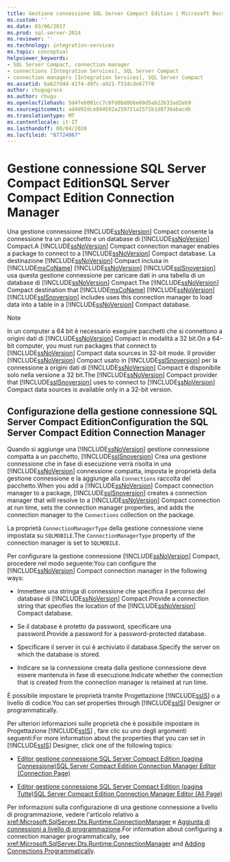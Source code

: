 ```yaml
---
title: Gestione connessione SQL Server Compact Edition | Microsoft Docs
ms.custom: ''
ms.date: 03/06/2017
ms.prod: sql-server-2014
ms.reviewer: ''
ms.technology: integration-services
ms.topic: conceptual
helpviewer_keywords:
- SQL Server Compact, connection manager
- connections [Integration Services], SQL Server Compact
- connection managers [Integration Services], SQL Server Compact
ms.assetid: ba627d4d-41f4-49fc-a921-f534cde67770
author: chugugrace
ms.author: chugu
ms.openlocfilehash: 5d4feb001cc7c0fd0bd8b6e60d5ab22b33ad2eb9
ms.sourcegitcommit: ad4d92dce894592a259721a1571b1d8736abacdb
ms.translationtype: MT
ms.contentlocale: it-IT
ms.lasthandoff: 08/04/2020
ms.locfileid: "87724867"
---
```

# <a name="sql-server-compact-edition-connection-manager"></a><span data-ttu-id="330b8-102">Gestione connessione SQL Server Compact Edition</span><span class="sxs-lookup"><span data-stu-id="330b8-102">SQL Server Compact Edition Connection Manager</span></span>
  <span data-ttu-id="330b8-103">Una gestione connessione [!INCLUDE[ssNoVersion](../../includes/ssnoversion-md.md)] Compact consente la connessione tra un pacchetto e un database di [!INCLUDE[ssNoVersion](../../includes/ssnoversion-md.md)] Compact.</span><span class="sxs-lookup"><span data-stu-id="330b8-103">A [!INCLUDE[ssNoVersion](../../includes/ssnoversion-md.md)] Compact connection manager enables a package to connect to a [!INCLUDE[ssNoVersion](../../includes/ssnoversion-md.md)] Compact database.</span></span> <span data-ttu-id="330b8-104">La destinazione [!INCLUDE[ssNoVersion](../../includes/ssnoversion-md.md)] Compact inclusa in [!INCLUDE[msCoName](../../includes/msconame-md.md)] [!INCLUDE[ssNoVersion](../../includes/ssnoversion-md.md)] [!INCLUDE[ssISnoversion](../../includes/ssisnoversion-md.md)] usa questa gestione connessione per caricare dati in una tabella di un database di [!INCLUDE[ssNoVersion](../../includes/ssnoversion-md.md)] Compact.</span><span class="sxs-lookup"><span data-stu-id="330b8-104">The [!INCLUDE[ssNoVersion](../../includes/ssnoversion-md.md)] Compact destination that [!INCLUDE[msCoName](../../includes/msconame-md.md)] [!INCLUDE[ssNoVersion](../../includes/ssnoversion-md.md)] [!INCLUDE[ssISnoversion](../../includes/ssisnoversion-md.md)] includes uses this connection manager to load data into a table in a [!INCLUDE[ssNoVersion](../../includes/ssnoversion-md.md)] Compact database.</span></span>  
  
> [!NOTE]  
>  <span data-ttu-id="330b8-105">In un computer a 64 bit è necessario eseguire pacchetti che si connettono a origini dati di [!INCLUDE[ssNoVersion](../../includes/ssnoversion-md.md)] Compact in modalità a 32 bit.</span><span class="sxs-lookup"><span data-stu-id="330b8-105">On a 64-bit computer, you must run packages that connect to [!INCLUDE[ssNoVersion](../../includes/ssnoversion-md.md)] Compact data sources in 32-bit mode.</span></span> <span data-ttu-id="330b8-106">Il provider [!INCLUDE[ssNoVersion](../../includes/ssnoversion-md.md)] Compact usato in [!INCLUDE[ssISnoversion](../../includes/ssisnoversion-md.md)] per la connessione a origini dati di [!INCLUDE[ssNoVersion](../../includes/ssnoversion-md.md)] Compact è disponibile solo nella versione a 32 bit.</span><span class="sxs-lookup"><span data-stu-id="330b8-106">The [!INCLUDE[ssNoVersion](../../includes/ssnoversion-md.md)] Compact provider that [!INCLUDE[ssISnoversion](../../includes/ssisnoversion-md.md)] uses to connect to [!INCLUDE[ssNoVersion](../../includes/ssnoversion-md.md)] Compact data sources is available only in a 32-bit version.</span></span>  
  
## <a name="configuration-the-sql-server-compact-edition-connection-manager"></a><span data-ttu-id="330b8-107">Configurazione della gestione connessione SQL Server Compact Edition</span><span class="sxs-lookup"><span data-stu-id="330b8-107">Configuration the SQL Server Compact Edition Connection Manager</span></span>  
 <span data-ttu-id="330b8-108">Quando si aggiunge una [!INCLUDE[ssNoVersion](../../includes/ssnoversion-md.md)] gestione connessione compatta a un pacchetto, [!INCLUDE[ssISnoversion](../../includes/ssisnoversion-md.md)] Crea una gestione connessione che in fase di esecuzione verrà risolta in una [!INCLUDE[ssNoVersion](../../includes/ssnoversion-md.md)] connessione compatta, imposta le proprietà della gestione connessione e la aggiunge alla `Connections` raccolta del pacchetto.</span><span class="sxs-lookup"><span data-stu-id="330b8-108">When you add a [!INCLUDE[ssNoVersion](../../includes/ssnoversion-md.md)] Compact connection manager to a package, [!INCLUDE[ssISnoversion](../../includes/ssisnoversion-md.md)] creates a connection manager that will resolve to a [!INCLUDE[ssNoVersion](../../includes/ssnoversion-md.md)] Compact connection at run time, sets the connection manager properties, and adds the connection manager to the `Connections` collection on the package.</span></span>  
  
 <span data-ttu-id="330b8-109">La proprietà `ConnectionManagerType` della gestione connessione viene impostata su `SQLMOBILE`.</span><span class="sxs-lookup"><span data-stu-id="330b8-109">The `ConnectionManagerType` property of the connection manager is set to `SQLMOBILE`.</span></span>  
  
 <span data-ttu-id="330b8-110">Per configurare la gestione connessione [!INCLUDE[ssNoVersion](../../includes/ssnoversion-md.md)] Compact, procedere nel modo seguente:</span><span class="sxs-lookup"><span data-stu-id="330b8-110">You can configure the [!INCLUDE[ssNoVersion](../../includes/ssnoversion-md.md)] Compact connection manager in the following ways:</span></span>  
  
-   <span data-ttu-id="330b8-111">Immettere una stringa di connessione che specifica il percorso del database di [!INCLUDE[ssNoVersion](../../includes/ssnoversion-md.md)] Compact.</span><span class="sxs-lookup"><span data-stu-id="330b8-111">Provide a connection string that specifies the location of the [!INCLUDE[ssNoVersion](../../includes/ssnoversion-md.md)] Compact database.</span></span>  
  
-   <span data-ttu-id="330b8-112">Se il database è protetto da password, specificare una password.</span><span class="sxs-lookup"><span data-stu-id="330b8-112">Provide a password for a password-protected database.</span></span>  
  
-   <span data-ttu-id="330b8-113">Specificare il server in cui è archiviato il database.</span><span class="sxs-lookup"><span data-stu-id="330b8-113">Specify the server on which the database is stored.</span></span>  
  
-   <span data-ttu-id="330b8-114">Indicare se la connessione creata dalla gestione connessione deve essere mantenuta in fase di esecuzione.</span><span class="sxs-lookup"><span data-stu-id="330b8-114">Indicate whether the connection that is created from the connection manager is retained at run time.</span></span>  
  
 <span data-ttu-id="330b8-115">È possibile impostare le proprietà tramite Progettazione [!INCLUDE[ssIS](../../includes/ssis-md.md)] o a livello di codice.</span><span class="sxs-lookup"><span data-stu-id="330b8-115">You can set properties through [!INCLUDE[ssIS](../../includes/ssis-md.md)] Designer or programmatically.</span></span>  
  
 <span data-ttu-id="330b8-116">Per ulteriori informazioni sulle proprietà che è possibile impostare in Progettazione [!INCLUDE[ssIS](../../includes/ssis-md.md)] , fare clic su uno degli argomenti seguenti:</span><span class="sxs-lookup"><span data-stu-id="330b8-116">For more information about the properties that you can set in [!INCLUDE[ssIS](../../includes/ssis-md.md)] Designer, click one of the following topics:</span></span>  
  
-   [<span data-ttu-id="330b8-117">Editor gestione connessione SQL Server Compact Edition &#40;pagina Connessione&#41;</span><span class="sxs-lookup"><span data-stu-id="330b8-117">SQL Server Compact Edition Connection Manager Editor &#40;Connection Page&#41;</span></span>](../sql-server-compact-edition-connection-manager-editor-connection-page.md)  
  
-   [<span data-ttu-id="330b8-118">Editor gestione connessione SQL Server Compact Edition &#40;pagina Tutte&#41;</span><span class="sxs-lookup"><span data-stu-id="330b8-118">SQL Server Compact Edition Connection Manager Editor &#40;All Page&#41;</span></span>](../sql-server-compact-edition-connection-manager-editor-all-page.md)  
  
 <span data-ttu-id="330b8-119">Per informazioni sulla configurazione di una gestione connessione a livello di programmazione, vedere l'articolo relativo a <xref:Microsoft.SqlServer.Dts.Runtime.ConnectionManager> e [Aggiunta di connessioni a livello di programmazione](../building-packages-programmatically/adding-connections-programmatically.md).</span><span class="sxs-lookup"><span data-stu-id="330b8-119">For information about configuring a connection manager programmatically, see <xref:Microsoft.SqlServer.Dts.Runtime.ConnectionManager> and [Adding Connections Programmatically](../building-packages-programmatically/adding-connections-programmatically.md).</span></span>  
  
  
